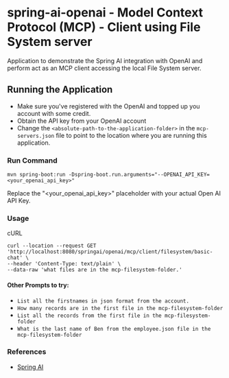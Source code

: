 # spring-ai-openai - Model Context Protocol (MCP) - Client using File System server

Application to demonstrate the Spring AI integration with OpenAI and perform act as an MCP client accessing the local File System server.

## Running the Application 
- Make sure you've registered with the OpenAI and topped up you account with some credit.
- Obtain the API key from your OpenAI account
- Change the `<absolute-path-to-the-application-folder>` in the `mcp-servers.json` file to point to the location where you are running this application.

### Run Command
```
mvn spring-boot:run -Dspring-boot.run.arguments="--OPENAI_API_KEY=<your_openai_api_key>"
```

Replace the "<your_openai_api_key>" placeholder with your actual Open AI API Key.

### Usage

cURL
```
curl --location --request GET 'http://localhost:8080/springai/openai/mcp/client/filesystem/basic-chat' \
--header 'Content-Type: text/plain' \
--data-raw 'what files are in the mcp-filesystem-folder.'
```


#### Other Prompts to try:

- `List all the firstnames in json format from the account.`
- `How many records are in the first file in the mcp-filesystem-folder`
- `List all the records from the first file in the mcp-filesystem-folder`
- `What is the last name of Ben from the employee.json file in the mcp-filesystem-folder`

### References
-  [Spring AI](https://docs.spring.io/spring-ai/reference/1.0/api/chat/openai-chat.html)


